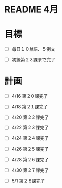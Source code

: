 # README 4月
# 目標

- [ ] 毎日１０単語、５例文

- [ ] 初級第２８課まで完了



# 計画

- [ ] 4/16 第２０課完了

- [ ] 4/18 第２１課完了

- [ ] 4/20 第２２課完了

- [ ] 4/22 第２３課完了

- [ ] 4/24 第２４課完了

- [ ] 4/26 第２５課完了

- [ ] 4/28 第２６課完了

- [ ] 4/30 第２７課完了

- [ ] 5/1   第２８課完了
